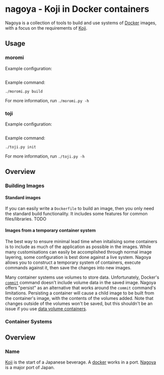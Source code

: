 # nagoya - Koji in Docker containers

Nagoya is a collection of tools to build and use systems of [Docker](https://www.docker.com/) images, with a focus on the requirements of [Koji](https://fedorahosted.org/koji/).

## Usage

### moromi

Example configuration:

```ini

```

Example command:

```
./moromi.py build 
```

For more information, run `./moromi.py -h`

### toji

Example configuration:

```ini

```

Example command:

```
./toji.py init
```

For more information, run `./toji.py -h`

## Overview

### Building Images

#### Standard images

If you can easily write a `Dockerfile` to build an image, then you only need the standard build functionality. It includes some features for common files/libraries. TODO

#### Images from a temporary container system

The best way to ensure minimal lead time when initalising some containers is to include as much of the application as possible in the images. While many customisations can easily be accomplished through normal image layering, some configuration is best done against a live system. Nagoya allows you to construct a temporary system of containers, execute commands against it, then save the changes into new images.

Many container systems use volumes to store data. Unfortunately, Docker's [`commit`](https://docs.docker.com/reference/commandline/cli/#commit) command doesn't include volume data in the saved image. Nagoya offers "persist" as an alternative that works around the `commit` command's limitations. Persisting a container will cause a child image to be built from the container's image, with the contents of the volumes added. Note that changes outside of the volumes won't be saved, but this shouldn't be an issue if you use [data volume containers](https://docs.docker.com/userguide/dockervolumes/#creating-and-mounting-a-data-volume-container).

### Container Systems

## Overview

###

### Name

[Koji](https://en.wikipedia.org/wiki/Aspergillus_oryzae) is the start of a Japanese beverage. A [docker](https://en.wikipedia.org/wiki/Stevedore) works in a port. [Nagoya](https://en.wikipedia.org/wiki/Port_of_Nagoya) is a major port of Japan.
